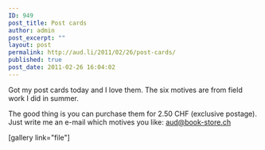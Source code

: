 ```yaml
---
ID: 949
post_title: Post cards
author: admin
post_excerpt: ""
layout: post
permalink: http://aud.li/2011/02/26/post-cards/
published: true
post_date: 2011-02-26 16:04:02
---
```

Got my post cards today and I love them. The six motives are from field work I did in summer.

The good thing is you can purchase them for 2.50 CHF (exclusive postage). Just write me an e-mail which motives you like: <a href="mailto:aud@book-store.ch">aud@book-store.ch</a>

[gallery link="file"]